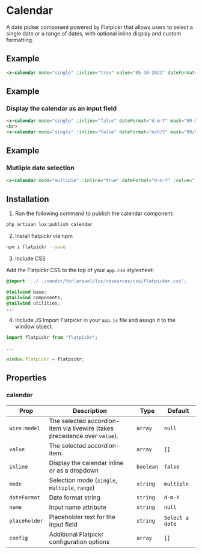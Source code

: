 # Calendar
A date picker component powered by Flatpickr that allows users to select a single date or a range of dates, with optional inline display and custom formatting.

## Example
```html
<x-calendar mode="single" :inline="true" value="05-10-2022" dateFormat="d-m-Y" />
```

## Example
### Display the calendar as an input field
```html
<x-calendar mode="single" :inline="false" dateFormat="d-m-Y" mask="99-99-9999" placeholder="Pick a type a date: dd-mm-yyyy" />
<br>
<x-calendar mode="single" :inline="false" dateFormat="m/d/Y" mask="99/99/9999" placeholder="Pick a type a date: mm/dd/yyyy" />
```

## Example
### Mutliple date selection
```html
<x-calendar mode="multiple" :inline="true" dateFormat="d-m-Y" :value="['05-10-2022', '06-10-2022']" />
```

## Installation

1. Run the following command to publish the calendar component:

```bash
php artisan lux:publish calendar
```

2. Install flatpickr via npm

```bash
npm i flatpickr --save
```

3. Include CSS

Add the Flatpickr CSS to the top of your `app.css` stylesheet:
```css
@import '../../vendor/forlaravel/lux/resources/css/flatpicker.css';

@tailwind base;
@tailwind components;
@tailwind utilities;
...
```

4. Include JS
Import Flatpickr in your `app.js` file and assign it to the window object:

```javascript
import flatpickr from "flatpickr";

...

window.flatpickr = flatpickr;
```

## Properties

### calendar
| Prop | Description | Type | Default |
| --- | --- | --- | --- |
| `wire:model` | The selected accordion-item via livewire (takes precedence over `value`). | `array` | `null`
| `value` | The selected accordion-item. | `array` | `[]`
| `inline` | Display the calendar inline or as a dropdown | `boolean` | `false` |
| `mode` | Selection mode (`single`, `multiple`, `range`) | `string` | `multiple` |
| `dateFormat` | Date format string | `string` | `d-m-Y` |
| `name` | Input name attribute | `string` | `null` |
| `placeholder` | Placeholder text for the input field | `string` | `Select a date` |
| `config` | Additional Flatpickr configuration options | `array` | `[]` |